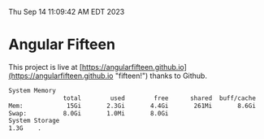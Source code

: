 Thu Sep 14 11:09:42 AM EDT 2023

# Angular Fifteen


This project is live at [https://angularfifteen.github.io](https://angularfifteen.github.io "fifteen!") thanks to Github.

```bash
System Memory
               total        used        free      shared  buff/cache   available
Mem:            15Gi       2.3Gi       4.4Gi       261Mi       8.6Gi        12Gi
Swap:          8.0Gi       1.0Mi       8.0Gi
System Storage
1.3G	.
```
